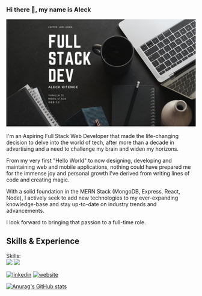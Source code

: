 ### Hi there 👋, my name is Aleck

![Follow my journey as a Web Dev](https://github.com/Aleck-Kit/Aleck-Kit/blob/main/Aleck%20Kitenge%20(7).png)

I'm an Aspiring Full Stack Web Developer that made the life-changing decision to delve into the world of tech, after more than a decade in advertising and a need to challenge my brain and widen my horizons.

 From my very first "Hello World" to now designing, developing and maintaining web and mobile applications, nothing could have prepared me for the immense joy and personal growth I've derived from writing lines of code and creating magic.

With a solid foundation in the MERN Stack (MongoDB, Express, React, Node), I actively seek to add new technologies to my ever-expanding knowledge-base and stay up-to-date on industry trends and advancements. 
 
I look forward to bringing that passion to a full-time role. 
 
 
## Skills & Experience 

Skills:   
<img src="https://img.icons8.com/color/100/000000/javascript--v1.png"/>
<img src="https://img.icons8.com/clouds/100/000000/react.png"/>

[<img src='https://cdn.jsdelivr.net/npm/simple-icons@3.0.1/icons/linkedin.svg' alt='linkedin' height='40'>](https://www.linkedin.com/in/https://www.linkedin.com/in/aleckkitenge/)  [<img src='https://cdn.jsdelivr.net/npm/simple-icons@3.0.1/icons/icloud.svg' alt='website' height='40'>](https://aleck-kitenge.netlify.app/) 



[![Anurag's GitHub stats](https://github-readme-stats.vercel.app/api?username=Aleck-Kit)](https://github.com/anuraghazra/github-readme-stats)
